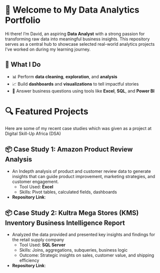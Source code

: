# 👋 Welcome to My Data Analytics Portfolio
Hi there! I’m David, an aspiring **Data Analyst** with a strong passion for transforming raw data into meaningful business insights. This repository serves as a central hub to showcase selected real-world analytics projects I’ve worked on during my learning journey.

## 🚀 What I Do
- 📊 Perform **data cleaning**, **exploration**, and **analysis**
- 📈 Build **dashboards** and **visualizations** to tell impactful stories
- 🧠 Answer business questions using tools like **Excel**, **SQL**, and **Power BI**

# 🔍 Featured Projects
Here are some of my recent case studies which was given as a project at Digital Skill-Up Africa (DSA)

## 📦 Case Study 1: Amazon Product Review Analysis
  - An Indepth analysis of product and customer review data to generate insights that can guide product improvement, marketing strategies, and customer engagement.
    - Tool Used: **Excel**
    - Skills: Pivot tables, calculated fields, dashboards
  - **Repository Link**:

## 📦 Case Study 2: Kultra Mega Stores (KMS) Inventory Business Intelligence Report
- Analyzed the data provided and presented key insights and findings for the retail supply company
    - Tool Used: **SQL Server**
    - Skills: Joins, aggregations, subqueries, business logic
    - Outcome: Strategic insights on sales, customer value, and shipping efficiency
- **Repository Link**:
  
